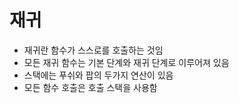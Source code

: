 # 재귀

- 재귀란 함수가 스스로를 호출하는 것임
- 모든 재귀 함수는 기본 단계와 재귀 단계로 이루어져 있음
- 스택에는 푸쉬와 팝의 두가지 연산이 있음
- 모든 함수 호출은 호출 스택을 사용함
